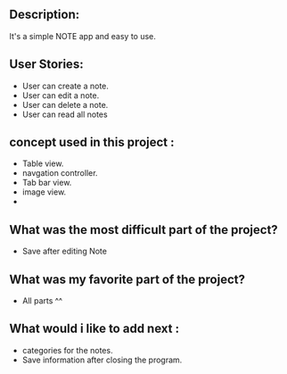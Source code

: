 
Description:
-
It's a simple NOTE app and easy to use.


User Stories:
-
- User can create a note.
- User can edit a note.
- User can delete a note.
- User can read all notes

concept used in this project : 
-
- Table view.
- navgation controller.
- Tab bar view.
- image view.
- 

What was the most difficult part of the project?
-
- Save after editing Note

What was my favorite part of the project?
-
- All parts ^^

What would i like to add next :
-
- categories for the notes.
- Save information after closing the program.






